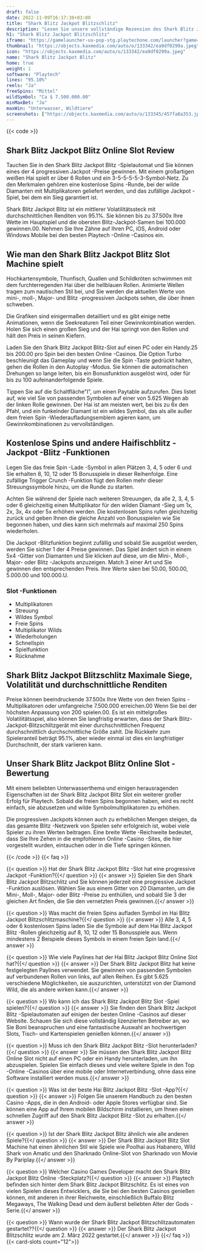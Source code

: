 ```yaml
---
draft: false
date: 2022-11-09T16:17:38+03:00
title: "Shark Blitz Jackpot Blitzschlitz"
description: "Lesen Sie unsere vollständige Rezension des Shark Blitz Jackpot Blitz Online Slot. Wir sehen uns die Funktionen an und wo wir damit spielen können, den besten Casino -Bonus."
h1: "Shark Blitz Jackpot Blitzschlitz"
iframe: "https://gamelauncher-uu-pop-stg.playtechone.com/launcher?game=gpas_sharks_pop&casino=playtechhorizon&clientplatform=web&clienttype=casino&real=0&currency=USD&language=en"
thumbnail: "https://objects.kaxmedia.com/auto/o/133342/ea9df0299a.jpeg"
icon: "https://objects.kaxmedia.com/auto/o/133342/ea9df0299a.jpeg"
name: "Shark Blitz Jackpot Blitz"
home: true
weight: 1
software: "Playtech"
lines: "95.10%"
reels: "Ja"
freeSpins: "Mittel"
wildSymbol: "Ca $ 7.500.000.00"
minMaxBet: "Ja"
maxWin: "Unterwasser, Wildtiere"
screenshots: ["https://objects.kaxmedia.com/auto/o/133345/457fa8a353.jpeg"]
---
```


{{< code >}}<h2>Shark Blitz Jackpot Blitz Online Slot Review</h2><p>Tauchen Sie in den Shark Blitz Jackpot Blitz -Spielautomat und Sie können eines der 4 progressiven Jackpot -Preise gewinnen. Mit einem großartigen weißen Hai spielt er über 6 Rollen und ein 3-5-5-5-5-3-Symbol-Netz. Zu den Merkmalen gehören eine kostenlose Spins -Runde, bei der wilde Diamanten mit Multiplikatoren geliefert werden, und das zufällige Jackpot -Spiel, bei dem ein Sieg garantiert ist.</p><p>Shark Blitz Jackpot Blitz ist ein mittlerer Volatilitätssteck mit durchschnittlichen Renditen von 95.1%. Sie können bis zu 37.500x Ihre Wette im Hauptspiel und die obersten Blitz-Jackpot-Samen bei 100.000 gewinnen.00. Nehmen Sie Ihre Zähne auf Ihren PC, iOS, Android oder Windows Mobile bei den besten Playtech -Online -Casinos ein.</p><h2>Wie man den Shark Blitz Jackpot Blitz Slot Machine spielt</h2><p>Hochkartensymbole, Thunfisch, Quallen und Schildkröten schwimmen mit dem furchterregenden Hai über die hellblauen Rollen. Animierte Wellen tragen zum nautischen Stil bei, und Sie werden die aktuellen Werte von mini-, moll-, Major- und Blitz -progressiven Jackpots sehen, die über ihnen schweben.</p><p>Die Grafiken sind einigermaßen detailliert und es gibt einige nette Animationen, wenn die Seekreaturen Teil einer Gewinnkombination werden. Holen Sie sich einen großen Sieg und der Hai springt von den Rollen und hält den Preis in seinen Kiefern.</p><p>Laden Sie den Shark Blitz Jackpot Blitz-Slot auf einen PC oder ein Handy.25 bis 200.00 pro Spin bei den besten Online -Casinos. Die Option Turbo beschleunigt das Gameplay und wenn Sie die Spin -Taste gedrückt halten, gehen die Rollen in den Autoplay -Modus. Sie können die automatischen Drehungen so lange leiten, bis ein Bonusfunktion ausgelöst wird, oder für bis zu 100 aufeinanderfolgende Spiele.</p><p>Tippen Sie auf die Schaltfläche"I", um einen Paytable aufzurufen. Dies listet auf, wie viel Sie von passenden Symbolen auf einer von 5.625 Wegen ab der linken Rolle gewinnen. Der Hai ist am meisten wert, bei bis zu 6x den Pfahl, und ein funkelnder Diamant ist ein wildes Symbol, das als alle außer dem freien Spin -Wiederaufladungsemblem agieren kann, um Gewinnkombinationen zu vervollständigen.</p><h2>Kostenlose Spins und andere Haifischblitz -Jackpot -Blitz -Funktionen</h2><p>Legen Sie das freie Spin -Lade -Symbol in allen Plätzen 3, 4, 5 oder 6 und Sie erhalten 8, 10, 12 oder 15 Bonusspiele in dieser Reihenfolge. Eine zufällige Trigger Crunch -Funktion fügt den Rollen mehr dieser Streuungssymbole hinzu, um die Runde zu starten.</p><p>Achten Sie während der Spiele nach weiteren Streuungen, da alle 2, 3, 4, 5 oder 6 gleichzeitig einen Multiplikator für den wilden Diamant -Sieg um 1x, 2x, 3x, 4x oder 5x erhöhen werden. Die kostenlosen Spins rufen gleichzeitig zurück und geben Ihnen die gleiche Anzahl von Bonusspielen wie Sie begonnen haben, und dies kann sich mehrmals auf maximal 250 Spins wiederholen.</p><p>Die Jackpot -Blitzfunktion beginnt zufällig und sobald Sie ausgelöst werden, werden Sie sicher 1 der 4 Preise gewinnen. Das Spiel ändert sich in einem 5x4 -Gitter von Diamanten und Sie klicken auf diese, um die Mini-, Moll-, Major- oder Blitz -Jackpots anzuzeigen. Match 3 einer Art und Sie gewinnen den entsprechenden Preis. Ihre Werte säen bei 50.00, 500.00, 5.000.00 und 100.000.U.</p><h3>
Slot -Funktionen</h3><ul>
<li></span>
Multiplikatoren</li>
<li></span>
Streuung</li>
<li></span>
Wildes Symbol</li>
<li></span>
Freie Spins</li>
<li></span>
Multiplikator Wilds</li>
<li></span>
Wiederholungen</li>
<li></span>
Schnellspin</li>
<li></span>
Spielfunktion</li>
<li></span>
Rücknahme</li></ul><h2>Shark Blitz Jackpot Blitzschlitz Maximale Siege, Volatilität und durchschnittliche Renditen</h2><p>Preise können beeindruckende 37.500x Ihre Wette von den freien Spins -Multiplikatoren oder umfangreiche 7.500.000 erreichen.00 Wenn Sie bei der höchsten Anpassung von 200 spielen.00. Es ist ein mittelgroßes Volatilitätsspiel, also können Sie langfristig erwarten, dass der Shark Blitz-Jackpot-Blitzschlitzgerät mit einer durchschnittlichen Frequenz durchschnittlich durchschnittliche Größe zahlt. Die Rückkehr zum Spieleranteil beträgt 95.1%, aber wieder einmal ist dies ein langfristiger Durchschnitt, der stark variieren kann.</p><h2>Unser Shark Blitz Jackpot Blitz Online Slot -Bewertung</h2><p>Mit einem beliebten Unterwasserthema und einigen herausragenden Eigenschaften ist der Shark Blitz Jackpot Blitz Slot ein weiterer großer Erfolg für Playtech. Sobald die freien Spins begonnen haben, wird es recht einfach, sie abzusetzen und wilde Symbolmultiplikatoren zu erhöhen.</p><p>Die progressiven Jackpots können auch zu erheblichen Mengen steigen, da das gesamte Blitz -Netzwerk von Spielen sehr erfolgreich ist, wobei viele Spieler zu ihren Werten beitragen. Eine breite Wette -Reichweite bedeutet, dass Sie Ihre Zehen in die empfohlenen Online -Casino -Sites, die hier vorgestellt wurden, eintauchen oder in die Tiefe springen können.</p>
{{< /code >}}
{{< faq >}}

{{< question >}} Hat der Shark Blitz Jackpot Blitz -Slot hat eine progressive Jackpot -Funktion?{{</ question >}}
{{< answer >}} Spielen Sie den Shark Blitz Jackpot Blitzschlitz und Sie können jederzeit eine progressive Jackpot -Funktion auslösen. Wählen Sie aus einem Gitter von 20 Diamanten, um die Mini-, Moll-, Major- oder Blitz -Preise zu enthüllen, und sobald Sie 3 der gleichen Art finden, die Sie den vernetzten Preis gewinnen.{{</ answer >}}

{{< question >}} Was macht die freien Spins aufladen Symbol im Hai Blitz Jackpot Blitzschlitzmaschine?{{</ question >}}
{{< answer >}} Alle 3, 4, 5 oder 6 kostenlosen Spins laden Sie die Symbole auf dem Hai Blitz Jackpot Blitz -Rollen gleichzeitig auf 8, 10, 12 oder 15 Bonusspiele aus. Wenn mindestens 2 Beispiele dieses Symbols in einem freien Spin land.{{</ answer >}}

{{< question >}} Wie viele Paylines hat der Hai Blitz Jackpot Blitz Online Slot hat?{{</ question >}}
{{< answer >}} Der Shark Blitz Jackpot Blitz hat keine festgelegten Paylines verwendet. Sie gewinnen von passenden Symbolen auf verbundenen Rollen von links, auf allen Reihen. Es gibt 5.625 verschiedene Möglichkeiten, sie auszurichten, unterstützt von der Diamond Wild, die als andere wirken kann.{{</ answer >}}

{{< question >}} Wo kann ich das Shark Blitz Jackpot Blitz Slot -Spiel spielen?{{</ question >}}
{{< answer >}} Sie finden den Shark Blitz Jackpot Blitz -Spielautomaten auf einigen der besten Online -Casinos auf dieser Website. Schauen Sie sich diese vollständig lizenzierten Betreiber an, wo Sie Boni beanspruchen und eine fantastische Auswahl an hochwertigen Slots, Tisch- und Kartenspielen genießen können.{{</ answer >}}

{{< question >}} Muss ich den Shark Blitz Jackpot Blitz -Slot herunterladen?{{</ question >}}
{{< answer >}} Sie müssen den Shark Blitz Jackpot Blitz Online Slot nicht auf einen PC oder ein Handy herunterladen, um ihn abzuspielen. Spielen Sie einfach dieses und viele weitere Spiele in den Top -Online -Casinos über eine mobile oder Internetverbindung, ohne dass eine Software installiert werden muss.{{</ answer >}}

{{< question >}} Was ist der beste Hai Blitz Jackpot Blitz -Slot -App?{{</ question >}}
{{< answer >}} Folgen Sie unserem Handbuch zu den besten Casino -Apps, die in den Android- oder Apple Stores verfügbar sind. Sie können eine App auf Ihrem mobilen Bildschirm installieren, um Ihnen einen schnellen Zugriff auf den Shark Blitz Jackpot Blitz -Slot zu erhalten.{{</ answer >}}

{{< question >}} Ist der Shark Blitz Jackpot Blitz ähnlich wie alle anderen Spiele?{{</ question >}}
{{< answer >}} Der Shark Blitz Jackpot Blitz Slot Machine hat einen ähnlichen Stil wie Spiele wie Poolhai aus Habanero, Wild Shark von Amatic und den Sharknado Online-Slot von Sharknado von Movie By Pariplay.{{</ answer >}}

{{< question >}} Welcher Casino Games Developer macht den Shark Blitz Jackpot Blitz Online -Steckplatz?{{</ question >}}
{{< answer >}} Playtech befinden sich hinter dem Shark Blitz Jackpot Blitzschlitz. Es ist eines von vielen Spielen dieses Entwicklers, die Sie bei den besten Casinos genießen können, mit anderen in ihrer Reichweite, einschließlich Buffalo Blitz Megaways, The Walking Dead und dem äußerst beliebten Alter der Gods -Serie.{{</ answer >}}

{{< question >}} Wann wurde der Shark Blitz Jackpot Blitzschlitzautomaten gestartet??{{</ question >}}
{{< answer >}} Der Shark Blitz Jackpot Blitzschlitz wurde am 2. März 2022 gestartet.{{</ answer >}}
{{</ faq >}}
{{< card-slots count="12">}}